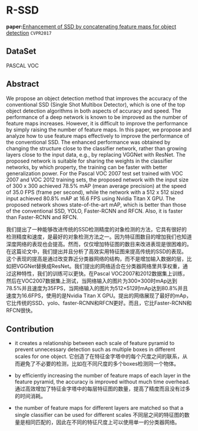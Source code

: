 # R-SSD

**paper:**[Enhancement of SSD by concatenating feature maps for object detection](https://arxiv.org/abs/1705.09587) `CVPR2017`

## DataSet
PASCAL VOC

## Abstract
We propose an object detection method that improves the accuracy of the conventional SSD (Single Shot Multibox Detector), which is one of the top object detection algorithms in both aspects of accuracy and speed. The performance of a deep network is known to be improved as the number of feature maps increases. However, it is difficult to improve the performance by simply raising the number of feature maps. In this paper, we propose and analyze how to use feature maps effectively to improve the performance of the conventional SSD. The enhanced performance was obtained by changing the structure close to the classifier network, rather than growing layers close to the input data, e.g., by replacing VGGNet with ResNet. The proposed network is suitable for sharing the weights in the classifier networks, by which property, the training can be faster with better generalization power. For the Pascal VOC 2007 test set trained with VOC 2007 and VOC 2012 training sets, the proposed network with the input size of 300 x 300 achieved 78.5% mAP (mean average precision) at the speed of 35.0 FPS (frame per second), while the network with a 512 x 512 sized input achieved 80.8% mAP at 16.6 FPS using Nvidia Titan X GPU. The proposed network shows state-of-the-art mAP, which is better than those of the conventional SSD, YOLO, Faster-RCNN and RFCN. Also, it is faster than Faster-RCNN and RFCN.

我们提出了一种能够改进传统的SSD检测精度的对象检测的方法，它具有很好的检测精度和速度，是最好的对象检测方法之一。因为特征图数目的增加我们也知道深度网络的表现也会提高。然而，仅仅增加特征图的数目来改进表现是很困难的。在这篇论文中，我们提出并且分析了高效实用特征图来提高传统的SSD的表现。这个表现的提高是通过改变靠近分类器网络的结构，而不是增加输入数据的层，比如把VGGNet替换成ResNet。我们提出的网络适合在分类器网络里共享权重，通过这种特性，我们的训练可以更快。在Pascal VOC2007和2012数据集上训练，然后在VOC2007数据集上测试，当网络输入的图片为300×300时mAp达到78.5%并且速度为35FPS，当网络输入的图片为512×512时mAp达到80.8%并且速度为16.6FPS，使用的是Nvidia Titan X GPU。提出的网络展现了最好的mAp，它比传统的SSD、yolo、faster-RCNN和RFCN更好。而且，它比Faster-RCNN和RFCN很快。


## Contribution

- it creates a relationship between each scale of feature pyramid to prevent unnecessary detection such as multiple boxes in different scales for one object.
它创造了在特征金字塔中的每个尺度之间的联系，从而避免了不必要的检测，比如在不同尺度的多个boxes检测同一个物体。

- by efficiently increasing the number of feature maps of each layer in the feature pyramid, the accuracy is improved without much time overhead.
通过高效增加了特征金字塔中的每层特征图的数量，提高了精度而且没有过多的时间消耗。

- the number of feature maps for different layers are matched so that a single classifier can be used for different scales
不同层之间的特征图的数量是相同匹配的，因此在不同的特征尺度上可以使用单一的分类器网络。




